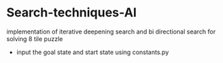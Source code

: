 # Search-techniques-AI
implementation of iterative deepening search and bi directional search for solving 8 tile puzzle

- input the goal state and start state using constants.py
